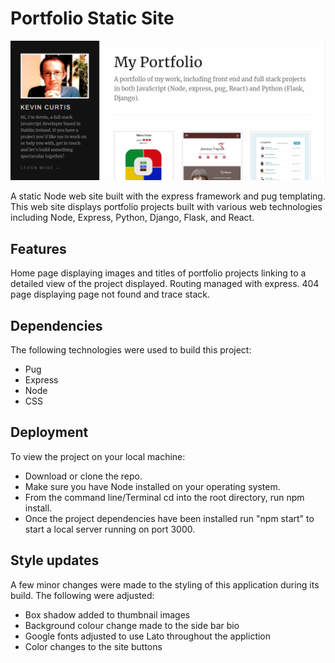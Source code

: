 # Portfolio Static Site

<img src="https://github.com/KevinCurtisDev/node-portfolio-app/blob/master/public/images/portfolioPic.png" style="margin: 0 auto; max-width: 100%; height: auto;">

A static Node web site built with the express framework and pug templating. This web site displays portfolio projects built with various web technologies including Node, Express, Python, Django, Flask, and React.

## Features

Home page displaying images and titles of portfolio projects linking to a detailed view of the project displayed. Routing managed with express. 404 page displaying page not found and trace stack.

## Dependencies

The following technologies were used to build this project:

* Pug
* Express
* Node
* CSS


## Deployment

To view the project on your local machine: 

* Download or clone the repo.
* Make sure you have Node installed on your operating system.
* From the command line/Terminal cd into the root directory, run npm install.
* Once the project dependencies have been installed run "npm start" to start a local server running on port 3000.


## Style updates

A few minor changes were made to the styling of this application during its build. The following were adjusted:

* Box shadow added to thumbnail images
* Background colour change made to the side bar bio
* Google fonts adjusted to use Lato throughout the appliction
* Color changes to the site buttons 